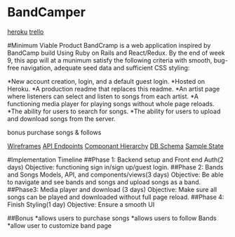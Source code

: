 # BandCamper
[heroku](bandcamper.net)
[trello](https://trello.com/b/M2foQhkY)

#Minimum Viable Product
BandCramp is a web application inspired by BandCamp build Using Ruby on Rails and React/Redux. By the end of week 9, this app will at a munimum satisfy the following criteria with smooth, bug-free navigation, adequate seed data and sufficient CSS styling:

*New account creation, login, and a default guest login.
*Hosted on Heroku.
*A production readme that replaces this readme.
*An artist page where listeners can select and listen to songs from each artist.
*A functioning media player for playing songs without whole page reloads.
*The ability for users to search for songs.
*The ability for users to upload and download songs from the server.


bonus purchase songs & follows

[Wireframes](./docs/wire_frames)
[API Endpoints](./docs/api_endpoints.md)
[Componant Hierarchy](./docs/Componant_Hierarchy.md)
[DB Schema](./docs/schema.md)
[Sample State](./docs/sampleState.js)

#Implementation Timeline
##Phase 1: Backend setup and Front end Auth(2 days)
Objective: functioning sign in/sign up/guest login.
##Phase 2: Bands and Songs Models, API, and components/views(3 days)
Objective: Be able to navigate and see bands and songs and upload songs as a band.
##Phase3: Media player and download (3 days)
Objective: Make sure all songs can be played and downloaded without full page reload.
##Phase 4: Finish Styling(1 day)
Objective: Ensure a smooth UI

##Bonus
*allows users to purchase songs
*allows users to follow Bands
*allow user to customize band page
